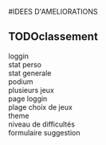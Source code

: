 #IDEES D'AMELIORATIONS



## TODOclassement

loggin  
stat perso  
stat generale  
podium  
plusieurs jeux  
page loggin  
plage choix de jeux  
theme  
niveau de difficultés  
formulaire suggestion  